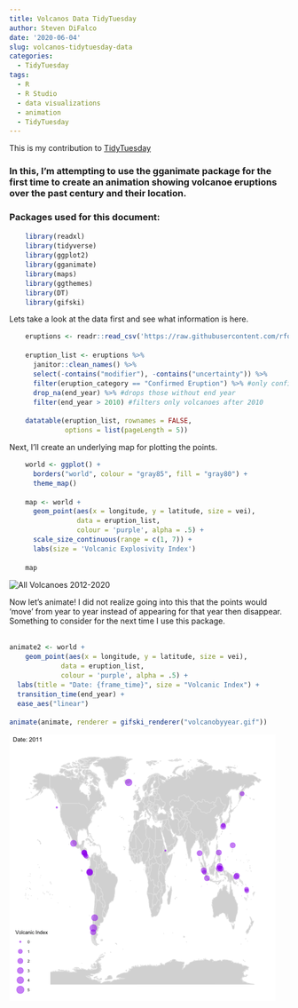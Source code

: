 ```yaml
---
title: Volcanos Data TidyTuesday
author: Steven DiFalco
date: '2020-06-04'
slug: volcanos-tidytuesday-data
categories:
  - TidyTuesday
tags:
  - R
  - R Studio
  - data visualizations
  - animation
  - TidyTuesday
---
```


This is my contribution to [TidyTuesday](https://github.com/rfordatascience/tidytuesday/)

### In this, I’m attempting to use the gganimate package for the first time to create an animation showing volcanoe eruptions over the past century and their location.

### Packages used for this document:
```r
    library(readxl)
    library(tidyverse)
    library(ggplot2)
    library(gganimate)
    library(maps)
    library(ggthemes)
    library(DT)
    library(gifski)
```
Lets take a look at the data first and see what information is here.

```r
    eruptions <- readr::read_csv('https://raw.githubusercontent.com/rfordatascience/tidytuesday/master/data/2020/2020-05-12/eruptions.csv')

    eruption_list <- eruptions %>% 
      janitor::clean_names() %>% 
      select(-contains("modifier"), -contains("uncertainty")) %>% 
      filter(eruption_category == "Confirmed Eruption") %>% #only confirmed volcanoes stay in data
      drop_na(end_year) %>% #drops those without end year
      filter(end_year > 2010) #filters only volcanoes after 2010

    datatable(eruption_list, rownames = FALSE,
              options = list(pageLength = 5))
```

Next, I’ll create an underlying map for plotting the points.

```r
    world <- ggplot() +
      borders("world", colour = "gray85", fill = "gray80") +
      theme_map() 

    map <- world +
      geom_point(aes(x = longitude, y = latitude, size = vei),
                 data = eruption_list, 
                 colour = 'purple', alpha = .5) +
      scale_size_continuous(range = c(1, 7)) +
      labs(size = 'Volcanic Explosivity Index')

    map
```

![All Volcanoes 2012-2020](/post/2020-06-04/unnamed-chunk-3-1.png)

Now let’s animate! I did not realize going into this that the points would ‘move’ from year to year instead of appearing for that year then disappear. Something to consider for the next time I use this package.

```r

animate2 <- world + 
    geom_point(aes(x = longitude, y = latitude, size = vei),
             data = eruption_list, 
             colour = 'purple', alpha = .5) +
  labs(title = "Date: {frame_time}", size = "Volcanic Index") +
  transition_time(end_year) +
  ease_aes("linear")

animate(animate, renderer = gifski_renderer("volcanobyyear.gif"))

```

![Volcano eruption by Year gif](/content/post/2020-06-04/volcanobyyear.gif)
